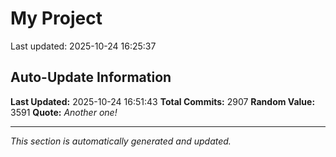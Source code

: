 # My Project


Last updated: 2025-10-24 16:25:37


































































































































































































































































































































































































































































































































































































































































































































































































































































































































































































































































































































































































































































































































































































































































































































































































































































































































































































































































































































































































































































































































































































































































































































































































































































































































































































































































































































































































































































































































































































































































































































































































































































































































































































































## Auto-Update Information

**Last Updated:** 2025-10-24 16:51:43
**Total Commits:** 2907
**Random Value:** 3591
**Quote:** _Another one!_

---
_This section is automatically generated and updated._
